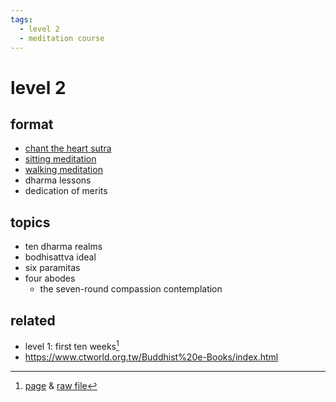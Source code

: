 ```yaml
---
tags:
  - level 2 
  - meditation course 
---
```

# level 2

## format

- [chant the heart sutra](heart_sutra.md)
- [sitting meditation](breath.md)
- [walking meditation](walking.md)
- dharma lessons
- dedication of merits

## topics

- ten dharma realms
- bodhisattva ideal
- six paramitas
- four abodes
  - the seven-round compassion contemplation

## related

- level 1: first ten weeks[^1]
- <https://www.ctworld.org.tw/Buddhist%20e-Books/index.html>

[^1]: [page](https://shanenull.com/buddhism/2023/level_1/) & [raw file](https://github.com/shane0/buddhism/blob/5604cb151dab7c9fbcd08020f3c4fa258ee9730c/docs/level_1.md)
